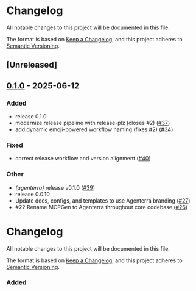 # Changelog

All notable changes to this project will be documented in this file.

The format is based on [Keep a Changelog](https://keepachangelog.com/en/1.0.0/),
and this project adheres to [Semantic Versioning](https://semver.org/spec/v2.0.0.html).

## [Unreleased]

## [0.1.0](https://github.com/clafollett/agenterra/releases/tag/v0.1.0) - 2025-06-12

### Added

- release 0.1.0
- modernize release pipeline with release-plz (closes #2) ([#37](https://github.com/clafollett/agenterra/pull/37))
- add dynamic emoji-powered workflow naming (fixes #2) ([#34](https://github.com/clafollett/agenterra/pull/34))

### Fixed

- correct release workflow and version alignment ([#40](https://github.com/clafollett/agenterra/pull/40))

### Other

- *(agenterra)* release v0.1.0 ([#39](https://github.com/clafollett/agenterra/pull/39))
- release 0.0.10
- Update docs, configs, and templates to use Agenterra branding ([#27](https://github.com/clafollett/agenterra/pull/27))
- #22 Rename MCPGen to Agenterra throughout core codebase ([#26](https://github.com/clafollett/agenterra/pull/26))
# Changelog

All notable changes to this project will be documented in this file.

The format is based on [Keep a Changelog](https://keepachangelog.com/en/1.0.0/),
and this project adheres to [Semantic Versioning](https://semver.org/spec/v2.0.0.html).

### Added
